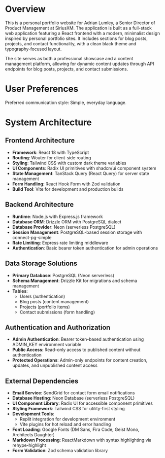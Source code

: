 # Overview

This is a personal portfolio website for Adrian Lumley, a Senior Director of Product Management at SiriusXM. The application is built as a full-stack web application featuring a React frontend with a modern, minimalist design inspired by personal portfolio sites. It includes sections for blog posts, projects, and contact functionality, with a clean black theme and typography-focused layout.

The site serves as both a professional showcase and a content management platform, allowing for dynamic content updates through API endpoints for blog posts, projects, and contact submissions.

# User Preferences

Preferred communication style: Simple, everyday language.

# System Architecture

## Frontend Architecture
- **Framework**: React 18 with TypeScript
- **Routing**: Wouter for client-side routing
- **Styling**: Tailwind CSS with custom dark theme variables
- **UI Components**: Radix UI primitives with shadcn/ui component system
- **State Management**: TanStack Query (React Query) for server state management
- **Form Handling**: React Hook Form with Zod validation
- **Build Tool**: Vite for development and production builds

## Backend Architecture
- **Runtime**: Node.js with Express.js framework
- **Database ORM**: Drizzle ORM with PostgreSQL dialect
- **Database Provider**: Neon (serverless PostgreSQL)
- **Session Management**: PostgreSQL-based session storage with connect-pg-simple
- **Rate Limiting**: Express rate limiting middleware
- **Authentication**: Basic bearer token authentication for admin operations

## Data Storage Solutions
- **Primary Database**: PostgreSQL (Neon serverless)
- **Schema Management**: Drizzle Kit for migrations and schema management
- **Tables**: 
  - Users (authentication)
  - Blog posts (content management)
  - Projects (portfolio items)
  - Contact submissions (form handling)

## Authentication and Authorization
- **Admin Authentication**: Bearer token-based authentication using ADMIN_KEY environment variable
- **Public Access**: Read-only access to published content without authentication
- **Protected Operations**: Admin-only endpoints for content creation, updates, and unpublished content access

## External Dependencies
- **Email Service**: SendGrid for contact form email notifications
- **Database Hosting**: Neon Database (serverless PostgreSQL)
- **UI Component Library**: Radix UI for accessible component primitives
- **Styling Framework**: Tailwind CSS for utility-first styling
- **Development Tools**: 
  - Replit integration for development environment
  - Vite plugins for hot reload and error handling
- **Font Loading**: Google Fonts (DM Sans, Fira Code, Geist Mono, Architects Daughter)
- **Markdown Processing**: ReactMarkdown with syntax highlighting via rehype-highlight
- **Form Validation**: Zod schema validation library

<!-- Test verification comment added by Devin -->
